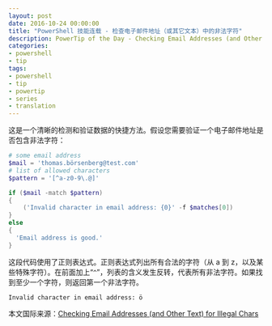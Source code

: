 ```yaml
---
layout: post
date: 2016-10-24 00:00:00
title: "PowerShell 技能连载 - 检查电子邮件地址（或其它文本）中的非法字符"
description: PowerTip of the Day - Checking Email Addresses (and Other Text) for Illegal Chars
categories:
- powershell
- tip
tags:
- powershell
- tip
- powertip
- series
- translation
---
```

这是一个清晰的检测和验证数据的快捷方法。假设您需要验证一个电子邮件地址是否包含非法字符：

```powershell
# some email address
$mail = 'thomas.börsenberg@test.com'
# list of allowed characters
$pattern = '[^a-z0-9\.@]'

if ($mail -match $pattern)
{
    ('Invalid character in email address: {0}' -f $matches[0])
}
else
{
  'Email address is good.'
}
```

这段代码使用了正则表达式。正则表达式列出所有合法的字符（从 a 到 z，以及某些特殊字符）。在前面加上“`^`”，列表的含义发生反转，代表所有非法字符。如果找到至少一个字符，则返回第一个非法字符。

    Invalid character in email address: ö


<!--more-->
本文国际来源：[Checking Email Addresses (and Other Text) for Illegal Chars](http://community.idera.com/powershell/powertips/b/tips/posts/checking-email-addresses-and-other-text-for-illegal-chars-directory)
